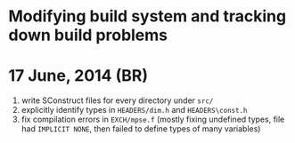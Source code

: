 
# Modifying build system and tracking down build problems

# 17 June, 2014 (BR)

 1.  write SConstruct files for every directory under `src/`
 2.  explicitly identify types in `HEADERS/dim.h` and `HEADERS\const.h`
 3.  fix compilation errors in `EXCH/mpse.f` (mostly fixing undefined
	 types, file had `IMPLICIT NONE`, then failed to define types of
	 many variables)
 
 
 
